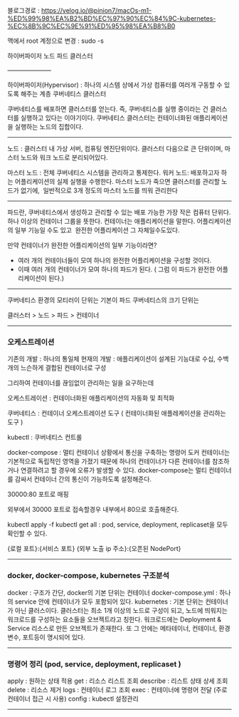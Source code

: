 

블로그경로 : https://velog.io/@pinion7/macOs-m1-%ED%99%98%EA%B2%BD%EC%97%90%EC%84%9C-kubernetes-%EC%8B%9C%EC%9E%91%ED%95%98%EA%B8%B0

맥에서 root 계정으로 변경 : sudo -s 

하이버파이저
노드
파드
클러스터

———————

하이버파이저(Hypervisor) : 하나의 시스템 상에서 가상 컴퓨터를 여러개 구동할 수 있도록 해주는 계층
쿠버네티스 클러스터

쿠버네티스를 배포하면 클러스터를 얻는다. 즉, 쿠버네티스를 실행 중이라는 건 클러스터를 실행하고 있다는 이야기이다.
쿠버네티스 클러스터는 컨테이너화된 애플리케이션을 실행하는 노드의 집합이다.

----

노드 : 클러스터 내 가상 서버, 컴퓨팅 엔진단위이다.
클러스터 다음으로 큰 단위이며, 마스터 노드와 워크 노드로 분리되어있다.

마스터 노드 : 전체 쿠버네티스 시스템을 관리하고 통제한다.
워커 노드: 배포하고자 하는 어플리케이션의 실제 실행을 수행한다.
마스터 노드가 죽으면 클러스터를 관리할 노드가 없기에,  일반적으로 3개 정도의 마스터 노드를 띄워 관리한다 

 ---

파드란, 쿠버네티스에서 생성하고 관리할 수 있는 배포 가능한 가장 작은 컴퓨터 단위다.
하나 이상의 컨테이너 그룹을 뜻한다.
컨테이너는 애플리케이션을 말한다. 어플리케이션의 일부 기능일 수도 있고 
완전한 어플리케이션 그 자체일수도있다.

만약 컨테이너가 완전한 어플리케이션의 일부 기능이라면?

- 여러 개의 컨테이너들이 모여 하나의 완전한 어플리케이션을 구성할 것이다.
- 이때 여러 개의 컨테이너가 모여 하나의 파드가 된다. ( 그럼 이 파드가 완전한 어플리케이션이 된다.)

---

쿠버네티스 환경의 모티러이 단위는 기본이 파드
쿠버네티스의 크기 단위는

클러스터 > 노드 > 파드 > 컨테이너

 ------

### 오케스트레이션

기존의 개발 : 하나의 통일체
현재의 개발 : 애플리케이션이 설계된 기능대로 수십, 수백개의 느슨하게 결합된 컨테이너로 구성

그리하여 컨테이너를 끊임없이 관리하는 일을 요구하는데

오케스트레이션 : 컨테이너화된 애플리케이션의 자동화 및 최적화

쿠버네티스 : 컨테이너 오케스트레이션 도구 ( 컨테이너화된 애플레케이션을 관리하는 도구 )


kubectl : 쿠버네티스 컨트롤

docker-compose : 멀티 컨테이너 상황에서 통신을 구축하는 명령어
도커 컨테이너는 기본적으로 독립적인 영역을 가졌기 때문에
하나의 컨테이너가 다른 컨테이너를 참조하거나 연결하려고 할 경우에 오류가 발생할 수 있다.
docker-compose는 멀티 컨테이너를 감싸서 컨테이너 간의 통신이 가능하도록 설정해준다.

30000:80 포트로 매핑 

외부에서 30000 포트로 접속할경우
내부에서 80으로 호출해준다.


kubectl apply -f 
kubectl get all : pod, service, deployment, replicaset을 모두 확인할 수 있다.

{로컬 포트}:{서비스 포트}
{외부 노출 ip 주소}:{오픈된 NodePort}


----------

### docker,  docker-compose, kubernetes 구조분석

docker : 구조가 간단, docker의 기본 단위는 컨테이너 
docker-compose.yml : 하나의 service 안에 컨테이너가 모두 포함되어 있다. 
kubernetes : 기본 단위는 컨테이너가 아닌 클러스이다.
클러스터는 최소 1개 이상의 노드로 구성이 되고, 
노드에 띄워지는 워크로드를 구성하는 요소들을 오브젝트라고 칭한다.
워크로드에는 Deployment & Service 리소스로 만든 오브젝트가 존재한다.
또 그 안에는 메타테이너, 컨테이너, 환경변수, 포트등이 명시되어 있다.

-----

### 명령어 정리 (pod, service, deployment, replicaset )

apply : 원하는 상태 적용
get : 리소스 리스트 조회
describe : 리스트 상태 상세 조회
delete : 리소스 제거 
logs : 컨테이너 로그 조회 
exec : 컨테이너에 명령어 전달 (주로 컨테이너 접근 시 사용)
config : kubectl 설정관리 

---

